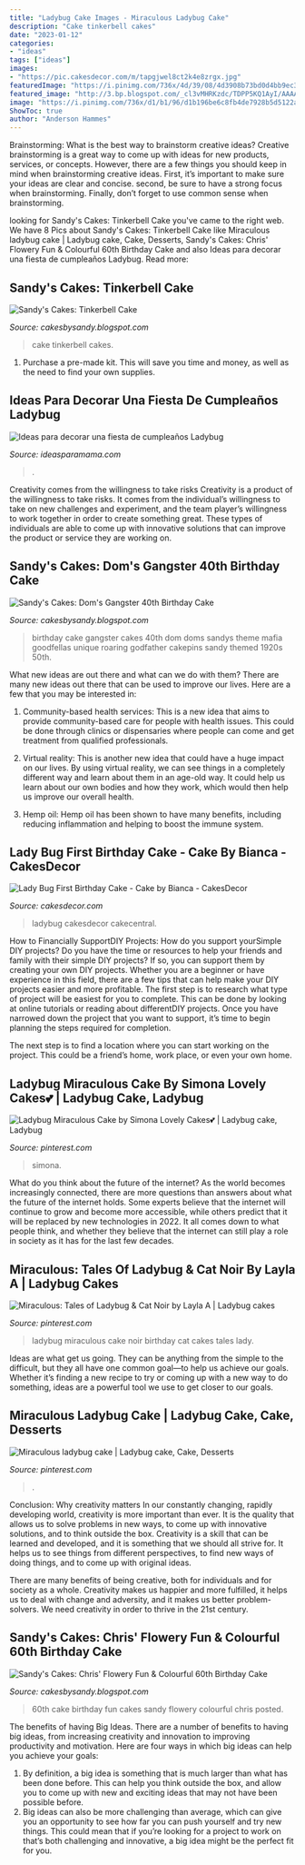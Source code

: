 ```yaml
---
title: "Ladybug Cake Images - Miraculous Ladybug Cake"
description: "Cake tinkerbell cakes"
date: "2023-01-12"
categories:
- "ideas"
tags: ["ideas"]
images:
- "https://pic.cakesdecor.com/m/tapgjwel8ct2k4e8zrgx.jpg"
featuredImage: "https://i.pinimg.com/736x/4d/39/08/4d3908b73bd0d4bb9ec3136e8f6cde1d.jpg"
featured_image: "http://3.bp.blogspot.com/_cl3vMHRKzdc/TDPP5KQ1AyI/AAAAAAAABqs/WUcup7coxWE/s1600/IMG_5379.JPG"
image: "https://i.pinimg.com/736x/d1/b1/96/d1b196be6c8fb4de7928b5d5122aa94f.jpg"
ShowToc: true
author: "Anderson Hammes"
---
```



Brainstorming: What is the best way to brainstorm creative ideas?
Creative brainstorming is a great way to come up with ideas for new products, services, or concepts. However, there are a few things you should keep in mind when brainstorming creative ideas. First, it’s important to make sure your ideas are clear and concise. second, be sure to have a strong focus when brainstorming. Finally, don’t forget to use common sense when brainstorming.

	

		
looking for Sandy&#039;s Cakes: Tinkerbell Cake you've came to the right web. We have 8 Pics about Sandy&#039;s Cakes: Tinkerbell Cake like Miraculous ladybug cake | Ladybug cake, Cake, Desserts, Sandy&#039;s Cakes: Chris&#039; Flowery Fun &amp; Colourful 60th Birthday Cake and also Ideas para decorar una fiesta de cumpleaños Ladybug. Read more:
		
    
## Sandy&#039;s Cakes: Tinkerbell Cake

<img loading=lazy src="http://3.bp.blogspot.com/_cl3vMHRKzdc/TDPP5KQ1AyI/AAAAAAAABqs/WUcup7coxWE/s1600/IMG_5379.JPG" onerror="this.onerror=null;this.src='https://tse2.mm.bing.net/th?id=OIP.f5HvdBQog7P3TvqochOEegHaJ4&amp;pid=15.1';" alt="Sandy&#039;s Cakes: Tinkerbell Cake">

_Source: cakesbysandy.blogspot.com_

>cake tinkerbell cakes. 

	

1. Purchase a pre-made kit. This will save you time and money, as well as the need to find your own supplies.

    
## Ideas Para Decorar Una Fiesta De Cumpleaños Ladybug

<img loading=lazy src="https://www.ideasparamama.com/wp-content/uploads/2018/04/cb5a9d8ab83b695bc92bbcc37e01d709-683x1024.jpg" onerror="this.onerror=null;this.src='https://tse1.mm.bing.net/th?id=OIP.a-IgtM_s88w3Am-KXJjSfwHaLG&amp;pid=15.1';" alt="Ideas para decorar una fiesta de cumpleaños Ladybug">

_Source: ideasparamama.com_

>. 

	

Creativity comes from the willingness to take risks
Creativity is a product of the willingness to take risks. It comes from the individual’s willingness to take on new challenges and experiment, and the team player’s willingness to work together in order to create something great. These types of individuals are able to come up with innovative solutions that can improve the product or service they are working on.

    
## Sandy&#039;s Cakes: Dom&#039;s Gangster 40th Birthday Cake

<img loading=lazy src="https://4.bp.blogspot.com/-3SgPK5Jx7kk/T8Nu6Weay2I/AAAAAAAAFOY/gci8RoxxLgQ/s1600/IMG_7158.JPG" onerror="this.onerror=null;this.src='https://tse2.mm.bing.net/th?id=OIP.msXrr8cy4s1Th2BRcitlUAHaLI&amp;pid=15.1';" alt="Sandy&#039;s Cakes: Dom&#039;s Gangster 40th Birthday Cake">

_Source: cakesbysandy.blogspot.com_

>birthday cake gangster cakes 40th dom doms sandys theme mafia goodfellas unique roaring godfather cakepins sandy themed 1920s 50th. 

	

What new ideas are out there and what can we do with them?
There are many new ideas out there that can be used to improve our lives. Here are a few that you may be interested in:
1. Community-based health services: This is a new idea that aims to provide community-based care for people with health issues. This could be done through clinics or dispensaries where people can come and get treatment from qualified professionals.

2. Virtual reality: This is another new idea that could have a huge impact on our lives. By using virtual reality, we can see things in a completely different way and learn about them in an age-old way. It could help us learn about our own bodies and how they work, which would then help us improve our overall health.

3. Hemp oil: Hemp oil has been shown to have many benefits, including reducing inflammation and helping to boost the immune system.

    
## Lady Bug First Birthday Cake - Cake By Bianca - CakesDecor

<img loading=lazy src="https://pic.cakesdecor.com/m/tapgjwel8ct2k4e8zrgx.jpg" onerror="this.onerror=null;this.src='https://tse1.mm.bing.net/th?id=OIP.KVEeOMgQkMJITFCua92FewHaN3&amp;pid=15.1';" alt="Lady Bug First Birthday Cake - Cake by Bianca - CakesDecor">

_Source: cakesdecor.com_

>ladybug cakesdecor cakecentral. 

	

How to Financially SupportDIY Projects: How do you support yourSimple DIY projects?
Do you have the time or resources to help your friends and family with their simple DIY projects? If so, you can support them by creating your own DIY projects. Whether you are a beginner or have experience in this field, there are a few tips that can help make your DIY projects easier and more profitable.
The first step is to research what type of project will be easiest for you to complete. This can be done by looking at online tutorials or reading about differentDIY projects. Once you have narrowed down the project that you want to support, it’s time to begin planning the steps required for completion.

The next step is to find a location where you can start working on the project. This could be a friend’s home, work place, or even your own home.

    
## Ladybug Miraculous Cake By Simona Lovely Cakes💕 | Ladybug Cake, Ladybug

<img loading=lazy src="https://i.pinimg.com/1200x/df/00/33/df003334059e17b3c2640c78835d9243.jpg" onerror="this.onerror=null;this.src='https://tse4.mm.bing.net/th?id=OIP.t5DHlrmJLCDEDH6gyZgXeQHaKl&amp;pid=15.1';" alt="Ladybug Miraculous Cake by Simona Lovely Cakes💕 | Ladybug cake, Ladybug">

_Source: pinterest.com_

>simona. 

	

What do you think about the future of the internet?
As the world becomes increasingly connected, there are more questions than answers about what the future of the internet holds. Some experts believe that the internet will continue to grow and become more accessible, while others predict that it will be replaced by new technologies in 2022. It all comes down to what people think, and whether they believe that the internet can still play a role in society as it has for the last few decades.

    
## Miraculous: Tales Of Ladybug &amp; Cat Noir By Layla A | Ladybug Cakes

<img loading=lazy src="https://i.pinimg.com/736x/4d/39/08/4d3908b73bd0d4bb9ec3136e8f6cde1d.jpg" onerror="this.onerror=null;this.src='https://tse4.mm.bing.net/th?id=OIP.xW0McoTzVoBEp_Rn5gXMvQHaJ4&amp;pid=15.1';" alt="Miraculous: Tales of Ladybug &amp; Cat Noir by Layla A | Ladybug cakes">

_Source: pinterest.com_

>ladybug miraculous cake noir birthday cat cakes tales lady. 

	

Ideas are what get us going. They can be anything from the simple to the difficult, but they all have one common goal—to help us achieve our goals. Whether it’s finding a new recipe to try or coming up with a new way to do something, ideas are a powerful tool we use to get closer to our goals.

    
## Miraculous Ladybug Cake | Ladybug Cake, Cake, Desserts

<img loading=lazy src="https://i.pinimg.com/736x/d1/b1/96/d1b196be6c8fb4de7928b5d5122aa94f.jpg" onerror="this.onerror=null;this.src='https://tse2.mm.bing.net/th?id=OIP.m0q8M7Bqe0i-lnG-Nboi9QHaLG&amp;pid=15.1';" alt="Miraculous ladybug cake | Ladybug cake, Cake, Desserts">

_Source: pinterest.com_

>. 

	

Conclusion: Why creativity matters
In our constantly changing, rapidly developing world, creativity is more important than ever. It is the quality that allows us to solve problems in new ways, to come up with innovative solutions, and to think outside the box.
Creativity is a skill that can be learned and developed, and it is something that we should all strive for. It helps us to see things from different perspectives, to find new ways of doing things, and to come up with original ideas.

There are many benefits of being creative, both for individuals and for society as a whole. Creativity makes us happier and more fulfilled, it helps us to deal with change and adversity, and it makes us better problem-solvers. We need creativity in order to thrive in the 21st century.

    
## Sandy&#039;s Cakes: Chris&#039; Flowery Fun &amp; Colourful 60th Birthday Cake

<img loading=lazy src="http://2.bp.blogspot.com/-O7LRZFVcF1I/T1RTm0zw4_I/AAAAAAAAEkE/zp2ZN1937Ls/s1600/IMG_5230.JPG" onerror="this.onerror=null;this.src='https://tse4.mm.bing.net/th?id=OIP.wtC8h8-uP1LZS3TJgokjsQHaLI&amp;pid=15.1';" alt="Sandy&#039;s Cakes: Chris&#039; Flowery Fun &amp; Colourful 60th Birthday Cake">

_Source: cakesbysandy.blogspot.com_

>60th cake birthday fun cakes sandy flowery colourful chris posted. 

	

The benefits of having Big Ideas.
There are a number of benefits to having big ideas, from increasing creativity and innovation to improving productivity and motivation. Here are four ways in which big ideas can help you achieve your goals: 
1. By definition, a big idea is something that is much larger than what has been done before. This can help you think outside the box, and allow you to come up with new and exciting ideas that may not have been possible before. 
2. Big ideas can also be more challenging than average, which can give you an opportunity to see how far you can push yourself and try new things. This could mean that if you’re looking for a project to work on that’s both challenging and innovative, a big idea might be the perfect fit for you. 

